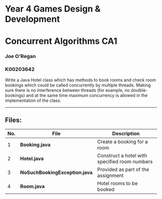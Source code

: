 # Year 4 Games Design & Development 

# Concurrent Algorithms CA1
### Joe O'Regan

### K00203642

Write a Java Hotel class which has methods to book rooms and check room bookings which could be called concurrently by multiple threads. Making sure there is no interference between threads (for example, no doulble-bookings) and at the same time maximum concurrency is allowed in the implementation of the class.

---

## Files:

| No. |File        | Description           |
| --- | ------------- |-------------|
| 1 | **Booking.java** | Create a booking for a room |
| 2 | **Hotel.java** | Construct a hotel with specified room numbers |
| 3 | **NoSuchBookingException.java** | Provided as part of the assignment |
| 4 | **Room.java** | Hotel rooms to be booked |
